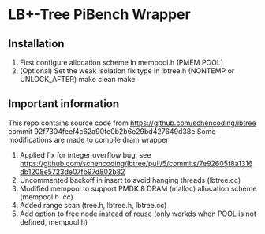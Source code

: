 # LB+-Tree PiBench Wrapper

## Installation
1. First configure allocation scheme in mempool.h (PMEM POOL)
2. (Optional) Set the weak isolation fix type in lbtree.h (NONTEMP or UNLOCK_AFTER)
make clean
make

## Important information
This repo contains source code from https://github.com/schencoding/lbtree
commit 92f7304feef4c62a90fe0b2b6e29bd427649d38e
Some modifications are made to compile dram wrapper

1. Applied fix for integer overflow bug, see https://github.com/schencoding/lbtree/pull/5/commits/7e92605f8a1316db1208e5723de07fb97d802b82
2. Uncommented backoff in insert to avoid hanging threads (lbtree.cc)
3. Modified mempool to support PMDK & DRAM (malloc) allocation scheme (mempool.h .cc)
4. Added range scan (tree.h, lbtree.h, lbtree.cc)
5. Add option to free node instead of reuse (only workds when POOL is not defined, mempool.h)
